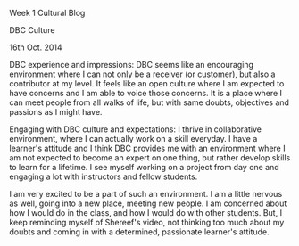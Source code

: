 Week 1 Cultural Blog

DBC Culture

16th Oct. 2014


DBC experience and impressions: DBC seems like an encouraging environment where I can not only be a receiver (or customer), but also a contributor at my level. It feels like an open culture where I am expected to have concerns and I am able to voice those concerns. It is a place where I can meet people from all walks of life, but with same doubts, objectives and passions as I might have. 

Engaging with DBC culture and expectations: I thrive in collaborative environment, where I can actually work on a skill everyday. I have a learner's attitude and I think DBC provides me with an environment where I am not expected to become an expert on one thing, but rather develop skills to learn for a lifetime. I see myself working on a project from day one and engaging a lot with instructors and fellow students.

I am very excited to be a part of such an environment. I am a little nervous as well, going into a new place, meeting new people. I am concerned about how I would do in the class, and how I would do with other students. But, I keep reminding myself of Shereef's video, not thinking too much about my doubts and coming in with a determined, passionate learner's attitude. 

